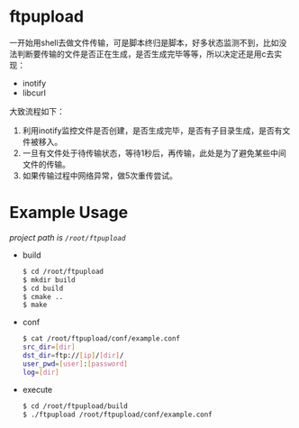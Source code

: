 # ftpupload
一开始用shell去做文件传输，可是脚本终归是脚本，好多状态监测不到，比如没法判断要传输的文件是否正在生成，是否生成完毕等等，所以决定还是用c去实现：
* inotify
* libcurl

大致流程如下：
1. 利用inotify监控文件是否创建，是否生成完毕，是否有子目录生成，是否有文件被移入。
2. 一旦有文件处于待传输状态，等待1秒后，再传输，此处是为了避免某些中间文件的传输。
3. 如果传输过程中网络异常，做5次重传尝试。

# Example Usage
*project path is `/root/ftpupload`*
* build  
    ```bash
    $ cd /root/ftpupload
    $ mkdir build
    $ cd build
    $ cmake ..
    $ make
    ```
* conf

    ```bash
    $ cat /root/ftpupload/conf/example.conf
    src_dir=[dir]
    dst_dir=ftp://[ip]/[dir]/
    user_pwd=[user]:[password]
    log=[dir]
    ```
* execute  
    ```bash
    $ cd /root/ftpupload/build
    $ ./ftpupload /root/ftpupload/conf/example.conf
    ```
